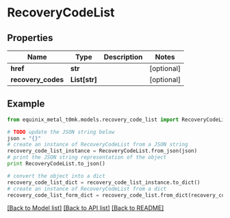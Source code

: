 # RecoveryCodeList


## Properties
Name | Type | Description | Notes
------------ | ------------- | ------------- | -------------
**href** | **str** |  | [optional] 
**recovery_codes** | **List[str]** |  | [optional] 

## Example

```python
from equinix_metal_t0mk.models.recovery_code_list import RecoveryCodeList

# TODO update the JSON string below
json = "{}"
# create an instance of RecoveryCodeList from a JSON string
recovery_code_list_instance = RecoveryCodeList.from_json(json)
# print the JSON string representation of the object
print RecoveryCodeList.to_json()

# convert the object into a dict
recovery_code_list_dict = recovery_code_list_instance.to_dict()
# create an instance of RecoveryCodeList from a dict
recovery_code_list_form_dict = recovery_code_list.from_dict(recovery_code_list_dict)
```
[[Back to Model list]](../README.md#documentation-for-models) [[Back to API list]](../README.md#documentation-for-api-endpoints) [[Back to README]](../README.md)


